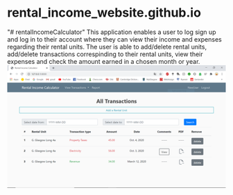 # rental_income_website.github.io
"# rentalIncomeCalculator" 
This application enables a user to log sign up and log in to their account where they can view their income and expenses regarding their rental units.
The user is able to add/delete rental units, add/delete transactions correspinding to their rental units, view their expenses and check the amount earned in a chosen 
month or year.
![Screenshot](renatlincomecalculator_img.PNG)

